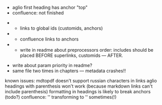 - aglio first heading has anchor "top"
- confluence: not finished
* - links to global ids (customids, anchors)
* - confluence links to anchors
* - write in readme about preprocessors order: includes should be placed BEFORE superlinks, customids — AFTER.
- write about param priority in readme?
- same file two times in chapters — metadata crashes!!

known issues:
mdtopdf doesn't support russian characters in links
aglio headings with parenthesis won't work (because markdown links can't include parenthesis)
formatting in headings is likely to break anchors (todo?)
confluence: '' transforming to ’‘ sometimes(!)
